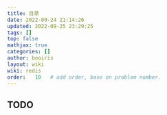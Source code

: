 ```yaml
---
title: 目录
date: 2022-09-24 21:14:26 
updated: 2022-09-25 23:29:25
tags: [] 
top: false
mathjax: true
categories: []
author: booiris
layout: wiki 
wiki: redis
order:   10   # add order, base on problem number.
---
```


## TODO
